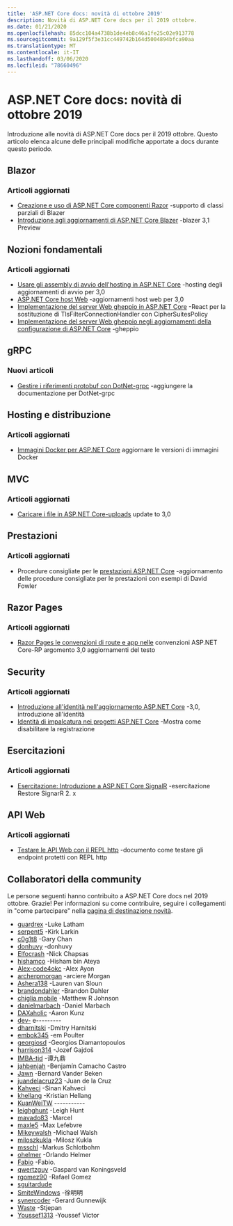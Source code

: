 ```yaml
---
title: 'ASP.NET Core docs: novità di ottobre 2019'
description: Novità di ASP.NET Core docs per il 2019 ottobre.
ms.date: 01/21/2020
ms.openlocfilehash: 85dcc104a4738b1de4eb8c46a1fe25c02e913778
ms.sourcegitcommit: 9a129f5f3e31cc449742b164d5004894bfca90aa
ms.translationtype: MT
ms.contentlocale: it-IT
ms.lasthandoff: 03/06/2020
ms.locfileid: "78660496"
---
```

# <a name="aspnet-core-docs-whats-new-for-october-2019"></a>ASP.NET Core docs: novità di ottobre 2019

Introduzione alle novità di ASP.NET Core docs per il 2019 ottobre. Questo articolo elenca alcune delle principali modifiche apportate a docs durante questo periodo.

## <a name="blazor"></a>Blazor

### <a name="updated-articles"></a>Articoli aggiornati

- [Creazione e uso di ASP.NET Core componenti Razor](../blazor/components.md) -supporto di classi parziali di Blazer
- [Introduzione agli aggiornamenti di ASP.NET Core Blazer](../blazor/get-started.md) -blazer 3,1 Preview

## <a name="fundamentals"></a>Nozioni fondamentali

### <a name="updated-articles"></a>Articoli aggiornati

- [Usare gli assembly di avvio dell'hosting in ASP.NET Core](../fundamentals/host/platform-specific-configuration.md) -hosting degli aggiornamenti di avvio per 3,0
- [ASP.NET Core host Web](../fundamentals/host/web-host.md) -aggiornamenti host web per 3,0
- [Implementazione del server Web gheppio in ASP.NET Core](../fundamentals/servers/kestrel.md) -React per la sostituzione di TlsFilterConnectionHandler con CipherSuitesPolicy
- [Implementazione del server Web gheppio negli aggiornamenti della configurazione di ASP.NET Core](../fundamentals/servers/kestrel.md) -gheppio

## <a name="grpc"></a>gRPC

### <a name="new-articles"></a>Nuovi articoli

- [Gestire i riferimenti protobuf con DotNet-grpc](../grpc/dotnet-grpc.md) -aggiungere la documentazione per DotNet-grpc

## <a name="hosting-and-deployment"></a>Hosting e distribuzione

### <a name="updated-articles"></a>Articoli aggiornati

- [Immagini Docker per ASP.NET Core](../host-and-deploy/docker/building-net-docker-images.md) aggiornare le versioni di immagini Docker

## <a name="mvc"></a>MVC

### <a name="updated-articles"></a>Articoli aggiornati

- [Caricare i file in ASP.NET Core-uploads](../mvc/models/file-uploads.md) update to 3,0

## <a name="performance"></a>Prestazioni

### <a name="updated-articles"></a>Articoli aggiornati

- Procedure consigliate per le [prestazioni ASP.NET Core](../performance/performance-best-practices.md) -aggiornamento delle procedure consigliate per le prestazioni con esempi di David Fowler

## <a name="razor-pages"></a>Razor Pages

### <a name="updated-articles"></a>Articoli aggiornati

- [Razor Pages le convenzioni di route e app nelle](../razor-pages/razor-pages-conventions.md) convenzioni ASP.NET Core-RP argomento 3,0 aggiornamenti del testo

## <a name="security"></a>Security

### <a name="updated-articles"></a>Articoli aggiornati

- [Introduzione all'identità nell'aggiornamento ASP.NET Core](../security/authentication/identity.md) -3,0, introduzione all'identità
- [Identità di impalcatura nei progetti ASP.NET Core](../security/authentication/scaffold-identity.md) -Mostra come disabilitare la registrazione

## <a name="tutorials"></a>Esercitazioni

### <a name="updated-articles"></a>Articoli aggiornati

- [Esercitazione: Introduzione a ASP.NET Core SignalR](../tutorials/signalr.md) -esercitazione Restore SignarR 2. x

## <a name="web-api"></a>API Web

### <a name="updated-articles"></a>Articoli aggiornati

- [Testare le API Web con il REPL http](../web-api/http-repl.md) -documento come testare gli endpoint protetti con REPL http

## <a name="community-contributors"></a>Collaboratori della community

Le persone seguenti hanno contribuito a ASP.NET Core docs nel 2019 ottobre. Grazie! Per informazioni su come contribuire, seguire i collegamenti in "come partecipare" nella [pagina di destinazione novità](index.yml).

- [guardrex](https://github.com/guardrex) -Luke Latham
- [serpent5](https://github.com/serpent5) -Kirk Larkin
- [c0g1t8](https://github.com/c0g1t8) -Gary Chan
- [donhuvy](https://github.com/donhuvy) -donhuvy
- [Elfocrash](https://github.com/Elfocrash) -Nick Chapsas
- [hishamco](https://github.com/hishamco) -Hisham bin Ateya
- [Alex-code4okc](https://github.com/alex-code4okc) -Alex Ayon
- [archerpmorgan](https://github.com/archerpmorgan) -arciere Morgan
- [Ashera138](https://github.com/Ashera138) -Lauren van Sloun
- [brandondahler](https://github.com/brandondahler) -Brandon Dahler
- [chiglia mobile](https://github.com/centreboard) -Matthew R Johnson
- [danielmarbach](https://github.com/danielmarbach) -Daniel Marbach
- [DAXaholic](https://github.com/DAXaholic) -Aaron Kunz
- [dev-](https://github.com/dev-masih) e---------
- [dharnitski](https://github.com/dharnitski) -Dmitry Harnitski
- [embok345](https://github.com/embok345) -em Poulter
- [georgiosd](https://github.com/georgiosd) -Georgios Diamantopoulos
- [harrison314](https://github.com/harrison314) -Jozef Gajdoš
- [IMBA-tjd](https://github.com/imba-tjd) -谭九鼎
- [jahbenjah](https://github.com/jahbenjah) -Benjamín Camacho Castro
- [Jawn](https://github.com/jawn) -Bernard Vander Beken
- [juandelacruz23](https://github.com/juandelacruz23) -Juan de la Cruz
- [Kahveci](https://github.com/kahveci) -Sinan Kahveci
- [khellang](https://github.com/khellang) -Kristian Hellang
- [KuanWeiTW](https://github.com/KuanWeiTW) -----------
- [leighghunt](https://github.com/leighghunt) -Leigh Hunt
- [mavado83](https://github.com/mavado83) -Marcel
- [maxle5](https://github.com/maxle5) -Max Lefebvre
- [Mikeywalsh](https://github.com/Mikeywalsh) -Michael Walsh
- [miloszkukla](https://github.com/miloszkukla) -Milosz Kukla
- [msschl](https://github.com/msschl) -Markus Schlotbohm
- [ohelmer](https://github.com/ohelmer) -Orlando Helmer
- [Fabio](https://github.com/olcay) -Fabio.
- [qwertzguy](https://github.com/qwertzguy) -Gaspard van Koningsveld
- [rgomez90](https://github.com/rgomez90) -Rafael Gomez
- [sguitardude](https://github.com/sguitardude) 
- [SmiteWindows](https://github.com/SmiteWindows) -徐明明
- [synercoder](https://github.com/synercoder) -Gerard Gunnewijk
- [Waste](https://github.com/wast) -Stjepan
- [Youssef1313](https://github.com/Youssef1313) -Youssef Victor
